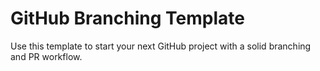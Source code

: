# GitHub Branching Template

Use this template to start your next GitHub project with a solid branching and PR workflow.